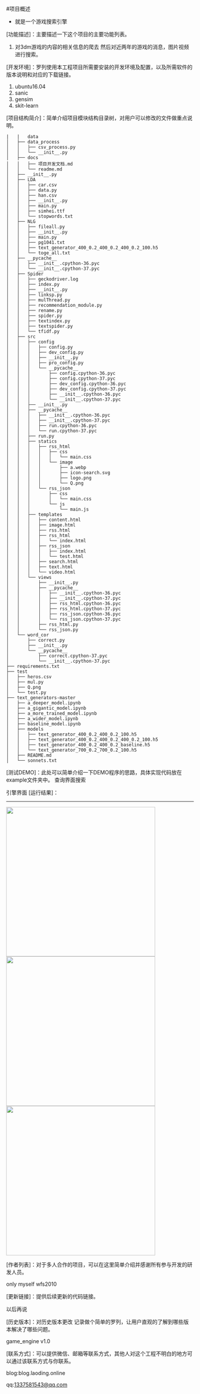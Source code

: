 #项目概述
* 就是一个游戏搜索引擎

[功能描述]：主要描述一下这个项目的主要功能列表。
1. 对3dm游戏的内容的相关信息的爬去
然后对近两年的游戏的消息，图片视频进行搜索。

[开发环境]：罗列使用本工程项目所需要安装的开发环境及配置，以及所需软件的版本说明和对应的下载链接。
1. ubuntu16.04
2. sanic
3. gensim
4. skit-learn

[项目结构简介]：简单介绍项目模块结构目录树，对用户可以修改的文件做重点说明。
```
|   |   data
│   ├── data_process
│   │   ├── csv_process.py
│   │   └── __init__.py
│   ├── docs
│   │   ├── 项目开发文档.md
│   │   └── readme.md
│   ├── __init__.py
│   ├── LDA
│   │   ├── car.csv
│   │   ├── data.py
│   │   ├── han.csv
│   │   ├── __init__.py
│   │   ├── main.py
│   │   ├── simhei.ttf
│   │   └── stopwords.txt
│   ├── NLG
│   │   ├── fileall.py
│   │   ├── __init__.py
│   │   ├── main.py
│   │   ├── pg1041.txt
│   │   ├── text_generator_400_0.2_400_0.2_400_0.2_100.h5
│   │   └── toge_all.txt
│   ├── __pycache__
│   │   ├── __init__.cpython-36.pyc
│   │   └── __init__.cpython-37.pyc
│   ├── Spider
│   │   ├── geckodriver.log
│   │   ├── index.py
│   │   ├── __init__.py
│   │   ├── linksp.py
│   │   ├── mulThread.py
│   │   ├── recommendation_module.py
│   │   ├── rename.py
│   │   ├── spider.py
│   │   ├── textindex.py
│   │   ├── textspider.py
│   │   └── tfidf.py
│   ├── src
│   │   ├── config
│   │   │   ├── config.py
│   │   │   ├── dev_config.py
│   │   │   ├── __init__.py
│   │   │   ├── pro_config.py
│   │   │   └── __pycache__
│   │   │       ├── config.cpython-36.pyc
│   │   │       ├── config.cpython-37.pyc
│   │   │       ├── dev_config.cpython-36.pyc
│   │   │       ├── dev_config.cpython-37.pyc
│   │   │       ├── __init__.cpython-36.pyc
│   │   │       └── __init__.cpython-37.pyc
│   │   ├── __init__.py
│   │   ├── __pycache__
│   │   │   ├── __init__.cpython-36.pyc
│   │   │   ├── __init__.cpython-37.pyc
│   │   │   ├── run.cpython-36.pyc
│   │   │   └── run.cpython-37.pyc
│   │   ├── run.py
│   │   ├── statics
│   │   │   ├── rss_html
│   │   │   │   ├── css
│   │   │   │   │   └── main.css
│   │   │   │   └── image
│   │   │   │       ├── a.webp
│   │   │   │       ├── icon-search.svg
│   │   │   │       ├── logo.png
│   │   │   │       └── Q.png
│   │   │   └── rss_json
│   │   │       ├── css
│   │   │       │   └── main.css
│   │   │       └── js
│   │   │           └── main.js
│   │   ├── templates
│   │   │   ├── content.html
│   │   │   ├── image.html
│   │   │   ├── rss.html
│   │   │   ├── rss_html
│   │   │   │   └── index.html
│   │   │   ├── rss_json
│   │   │   │   ├── index.html
│   │   │   │   └── test.html
│   │   │   ├── search.html
│   │   │   ├── text.html
│   │   │   └── video.html
│   │   └── views
│   │       ├── __init__.py
│   │       ├── __pycache__
│   │       │   ├── __init__.cpython-36.pyc
│   │       │   ├── __init__.cpython-37.pyc
│   │       │   ├── rss_html.cpython-36.pyc
│   │       │   ├── rss_html.cpython-37.pyc
│   │       │   ├── rss_json.cpython-36.pyc
│   │       │   └── rss_json.cpython-37.pyc
│   │       ├── rss_html.py
│   │       └── rss_json.py
│   └── word_cor
│       ├── correct.py
│       ├── __init__.py
│       └── __pycache__
│           ├── correct.cpython-37.pyc
│           └── __init__.cpython-37.pyc
├── requirements.txt
├── test
│   ├── heros.csv
│   ├── mul.py
│   ├── Q.png
│   └── test.py
├── text_generators-master
│   ├── a_deeper_model.ipynb
│   ├── a_gigantic_model.ipynb
│   ├── a_more_trained_model.ipynb
│   ├── a_wider_model.ipynb
│   ├── baseline_model.ipynb
│   ├── models
│   │   ├── text_generator_400_0.2_400_0.2_100.h5
│   │   ├── text_generator_400_0.2_400_0.2_400_0.2_100.h5
│   │   ├── text_generator_400_0.2_400_0.2_baseline.h5
│   │   └── text_generator_700_0.2_700_0.2_100.h5
│   ├── README.md
│   └── sonnets.txt
```
[测试DEMO]：此处可以简单介绍一下DEMO程序的思路，具体实现代码放在example文件夹中。
查询界面搜索

引擎界面
[运行结果]：
****
<img src="./game_engine/docs/1.png" width="400" height="400">
<img src="./game_engine/docs/2.png" width="400" height="400">
<img src="./game_engine/docs/3.png" width="400" height="400">



[作者列表]：对于多人合作的项目，可以在这里简单介绍并感谢所有参与开发的研发人员。

only myself wfs2010

[更新链接]：提供后续更新的代码链接。

以后再说

[历史版本]：对历史版本更改 记录做个简单的罗列，让用户直观的了解到哪些版本解决了哪些问题。

game_engine v1.0 

[联系方式]：可以提供微信、邮箱等联系方式，其他人对这个工程不明白的地方可以通过该联系方式与你联系。

blog:blog.laoding.online

qq:1337581543@qq.com
